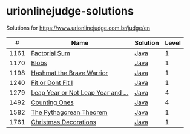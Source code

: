 urionlinejudge-solutions
========================

Solutions for https://www.urionlinejudge.com.br/judge/en

| #    | Name | Solution | Level |
| ---- | ---- | -------- | ----- |
| 1161 | [Factorial Sum](https://www.urionlinejudge.com.br/judge/en/problems/view/1161) | [Java](./1161.FactorialSum/Main.java) | 1
| 1170 | [Blobs](https://www.urionlinejudge.com.br/judge/en/problems/view/1170) | [Java](./1170.Blobs/Main.java) | 1
| 1198 | [Hashmat the Brave Warrior](https://www.urionlinejudge.com.br/judge/en/problems/view/1198) | [Java](./1198.HashmatTheBraveWarrior/Main.java) | 1
| 1240 | [Fit or Dont Fit I](https://www.urionlinejudge.com.br/judge/en/problems/view/1240) | [Java](./1240.FitOrDontFitI/Main.java) | 1
| 1279 | [Leap Year or Not Leap Year and …](https://www.urionlinejudge.com.br/judge/en/problems/view/1279) | [Java](./1279.LeapYearOrNotLeapYearAnd/Main.java) | 4
| 1492 | [Counting Ones](https://www.urionlinejudge.com.br/judge/en/problems/view/1492) | [Java](./1492.CountingOnes/Main.java) | 4
| 1582 | [The Pythagorean Theorem](https://www.urionlinejudge.com.br/judge/en/problems/view/1582) | [Java](./1582.ThePythagoreanTheorem/Main.java) | 1
| 1761 | [Christmas Decorations](https://www.urionlinejudge.com.br/judge/en/problems/view/1761) | [Java](./1761.ChristmasDecorations/Main.java) | 1
